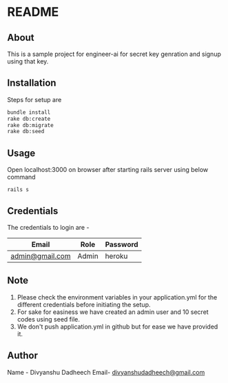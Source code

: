 # README

## About

This is a sample project for engineer-ai for secret key genration and signup using that key.

## Installation

Steps for setup are
```bash
bundle install
rake db:create
rake db:migrate
rake db:seed
```

## Usage
Open localhost:3000 on browser after starting rails server using below command

```
rails s
```

## Credentials
The credentials to login are -

| Email  |Role   | Password  |
| ------------ | ------------ | ------------ |
|admin@gmail.com | Admin | heroku|

## Note
1. Please check the environment variables in your application.yml for the different credentials before initiating the setup.
2. For sake for easiness we have created an admin user and 10 secret codes using seed file.
3. We don't push application.yml in github but for ease we have provided it.
## Author
Name - Divyanshu Dadheech 
Email- divyanshudadheech@gmail.com
